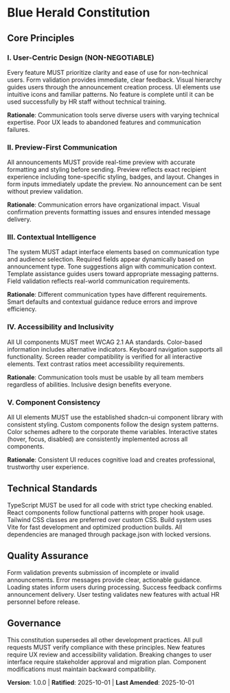 <!--
Blue Herald Constitution - Sync Impact Report
Version change: [NEW] → 1.0.0
Added sections: All (initial constitution creation)
Templates requiring updates: ⚠ pending validation
Follow-up TODOs: None
-->

# Blue Herald Constitution

## Core Principles

### I. User-Centric Design (NON-NEGOTIABLE)
Every feature MUST prioritize clarity and ease of use for non-technical users. Form validation provides immediate, clear feedback. Visual hierarchy guides users through the announcement creation process. UI elements use intuitive icons and familiar patterns. No feature is complete until it can be used successfully by HR staff without technical training.

**Rationale**: Communication tools serve diverse users with varying technical expertise. Poor UX leads to abandoned features and communication failures.

### II. Preview-First Communication
All announcements MUST provide real-time preview with accurate formatting and styling before sending. Preview reflects exact recipient experience including tone-specific styling, badges, and layout. Changes in form inputs immediately update the preview. No announcement can be sent without preview validation.

**Rationale**: Communication errors have organizational impact. Visual confirmation prevents formatting issues and ensures intended message delivery.

### III. Contextual Intelligence
The system MUST adapt interface elements based on communication type and audience selection. Required fields appear dynamically based on announcement type. Tone suggestions align with communication context. Template assistance guides users toward appropriate messaging patterns. Field validation reflects real-world communication requirements.

**Rationale**: Different communication types have different requirements. Smart defaults and contextual guidance reduce errors and improve efficiency.

### IV. Accessibility and Inclusivity
All UI components MUST meet WCAG 2.1 AA standards. Color-based information includes alternative indicators. Keyboard navigation supports all functionality. Screen reader compatibility is verified for all interactive elements. Text contrast ratios meet accessibility requirements.

**Rationale**: Communication tools must be usable by all team members regardless of abilities. Inclusive design benefits everyone.

### V. Component Consistency
All UI elements MUST use the established shadcn-ui component library with consistent styling. Custom components follow the design system patterns. Color schemes adhere to the corporate theme variables. Interactive states (hover, focus, disabled) are consistently implemented across all components.

**Rationale**: Consistent UI reduces cognitive load and creates professional, trustworthy user experience.

## Technical Standards

TypeScript MUST be used for all code with strict type checking enabled. React components follow functional patterns with proper hook usage. Tailwind CSS classes are preferred over custom CSS. Build system uses Vite for fast development and optimized production builds. All dependencies are managed through package.json with locked versions.

## Quality Assurance

Form validation prevents submission of incomplete or invalid announcements. Error messages provide clear, actionable guidance. Loading states inform users during processing. Success feedback confirms announcement delivery. User testing validates new features with actual HR personnel before release.

## Governance

This constitution supersedes all other development practices. All pull requests MUST verify compliance with these principles. New features require UX review and accessibility validation. Breaking changes to user interface require stakeholder approval and migration plan. Component modifications must maintain backward compatibility.

**Version**: 1.0.0 | **Ratified**: 2025-10-01 | **Last Amended**: 2025-10-01